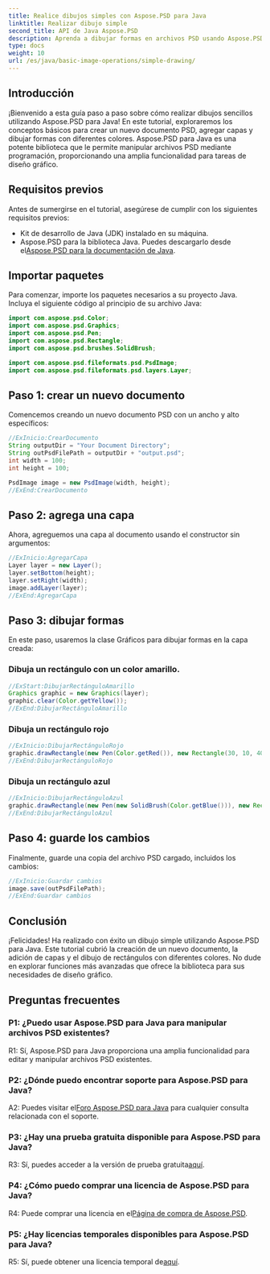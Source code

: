 ```yaml
---
title: Realice dibujos simples con Aspose.PSD para Java
linktitle: Realizar dibujo simple
second_title: API de Java Aspose.PSD
description: Aprenda a dibujar formas en archivos PSD usando Aspose.PSD para Java. Esta guía paso a paso cubre la creación, la adición de capas y el dibujo con ejemplos de código.
type: docs
weight: 10
url: /es/java/basic-image-operations/simple-drawing/
---
```

## Introducción

¡Bienvenido a esta guía paso a paso sobre cómo realizar dibujos sencillos utilizando Aspose.PSD para Java! En este tutorial, exploraremos los conceptos básicos para crear un nuevo documento PSD, agregar capas y dibujar formas con diferentes colores. Aspose.PSD para Java es una potente biblioteca que le permite manipular archivos PSD mediante programación, proporcionando una amplia funcionalidad para tareas de diseño gráfico.

## Requisitos previos

Antes de sumergirse en el tutorial, asegúrese de cumplir con los siguientes requisitos previos:

- Kit de desarrollo de Java (JDK) instalado en su máquina.
- Aspose.PSD para la biblioteca Java. Puedes descargarlo desde el[Aspose.PSD para la documentación de Java](https://reference.aspose.com/psd/java/).

## Importar paquetes

Para comenzar, importe los paquetes necesarios a su proyecto Java. Incluya el siguiente código al principio de su archivo Java:

```java
import com.aspose.psd.Color;
import com.aspose.psd.Graphics;
import com.aspose.psd.Pen;
import com.aspose.psd.Rectangle;
import com.aspose.psd.brushes.SolidBrush;

import com.aspose.psd.fileformats.psd.PsdImage;
import com.aspose.psd.fileformats.psd.layers.Layer;
```

## Paso 1: crear un nuevo documento

Comencemos creando un nuevo documento PSD con un ancho y alto específicos:

```java
//ExInicio:CrearDocumento
String outputDir = "Your Document Directory";
String outPsdFilePath = outputDir + "output.psd";
int width = 100;
int height = 100;

PsdImage image = new PsdImage(width, height);
//ExEnd:CrearDocumento
```

## Paso 2: agrega una capa

Ahora, agreguemos una capa al documento usando el constructor sin argumentos:

```java
//ExInicio:AgregarCapa
Layer layer = new Layer();
layer.setBottom(height);
layer.setRight(width);
image.addLayer(layer);
//ExEnd:AgregarCapa
```

## Paso 3: dibujar formas

En este paso, usaremos la clase Gráficos para dibujar formas en la capa creada:

### Dibuja un rectángulo con un color amarillo.

```java
//ExStart:DibujarRectánguloAmarillo
Graphics graphic = new Graphics(layer);
graphic.clear(Color.getYellow());
//ExEnd:DibujarRectánguloAmarillo
```

### Dibuja un rectángulo rojo

```java
//ExInicio:DibujarRectánguloRojo
graphic.drawRectangle(new Pen(Color.getRed()), new Rectangle(30, 10, 40, 80));
//ExEnd:DibujarRectánguloRojo
```

### Dibuja un rectángulo azul

```java
//ExInicio:DibujarRectánguloAzul
graphic.drawRectangle(new Pen(new SolidBrush(Color.getBlue())), new Rectangle(10, 30, 80, 40));
//ExEnd:DibujarRectánguloAzul
```

## Paso 4: guarde los cambios

Finalmente, guarde una copia del archivo PSD cargado, incluidos los cambios:

```java
//ExInicio:Guardar cambios
image.save(outPsdFilePath);
//ExEnd:Guardar cambios
```

## Conclusión

¡Felicidades! Ha realizado con éxito un dibujo simple utilizando Aspose.PSD para Java. Este tutorial cubrió la creación de un nuevo documento, la adición de capas y el dibujo de rectángulos con diferentes colores. No dude en explorar funciones más avanzadas que ofrece la biblioteca para sus necesidades de diseño gráfico.

## Preguntas frecuentes

### P1: ¿Puedo usar Aspose.PSD para Java para manipular archivos PSD existentes?

R1: Sí, Aspose.PSD para Java proporciona una amplia funcionalidad para editar y manipular archivos PSD existentes.

### P2: ¿Dónde puedo encontrar soporte para Aspose.PSD para Java?

 A2: Puedes visitar el[Foro Aspose.PSD para Java](https://forum.aspose.com/c/psd/34) para cualquier consulta relacionada con el soporte.

### P3: ¿Hay una prueba gratuita disponible para Aspose.PSD para Java?

 R3: Sí, puedes acceder a la versión de prueba gratuita[aquí](https://releases.aspose.com/).

### P4: ¿Cómo puedo comprar una licencia de Aspose.PSD para Java?

 R4: Puede comprar una licencia en el[Página de compra de Aspose.PSD](https://purchase.aspose.com/buy).

### P5: ¿Hay licencias temporales disponibles para Aspose.PSD para Java?

 R5: Sí, puede obtener una licencia temporal de[aquí](https://purchase.aspose.com/temporary-license/).